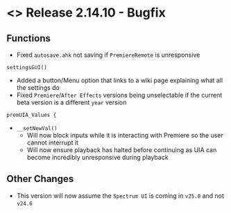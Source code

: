 # <> Release 2.14.10 - Bugfix

## Functions
- Fixed `autosave.ahk` not saving if `PremiereRemote` is unresponsive

`settingsGUI()`
- Added a button/Menu option that links to a wiki page explaining what all the settings do
- Fixed `Premiere`/`After Effects` versions being unselectable if the current beta version is a different `year` version


`premUIA_Values {`
- `__setNewVal()`
    - Will now block inputs while it is interacting with Premiere so the user cannot interrupt it
    - Will now ensure playback has halted before continuing as UIA can become incredibly unresponsive during playback

## Other Changes
- This version will now assume the `Spectrum UI` is coming in `v25.0` and not `v24.6`